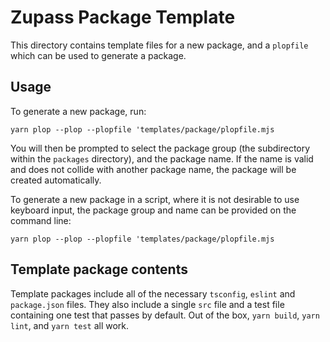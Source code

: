 # Zupass Package Template

This directory contains template files for a new package, and a `plopfile` which can be used to generate a package.

## Usage

To generate a new package, run:
```
yarn plop --plop --plopfile 'templates/package/plopfile.mjs
```

You will then be prompted to select the package group (the subdirectory within the `packages` directory), and the package name. If the name is valid and does not collide with another package name, the package will be created automatically.

To generate a new package in a script, where it is not desirable to use keyboard input, the package group and name can be provided on the command line:
```
yarn plop --plop --plopfile 'templates/package/plopfile.mjs
```

## Template package contents

Template packages include all of the necessary `tsconfig`, `eslint` and `package.json` files. They also include a single `src` file and a test file containing one test that passes by default. Out of the box, `yarn build`, `yarn lint`, and `yarn test` all work.
